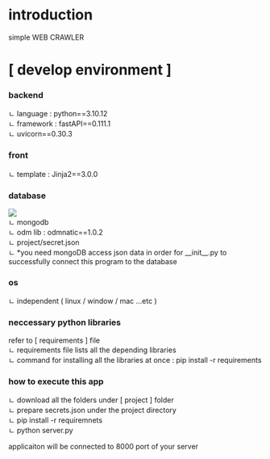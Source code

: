 <h1>introduction</h1>
simple WEB CRAWLER<br>


<h1>[ develop environment ]</h1>

<h3>backend</h3> 
 ㄴ language : python==3.10.12<br>
 ㄴ framework : fastAPI==0.111.1<br>
 ㄴ uvicorn==0.30.3<br>
	
<h3>front</h3> 
 ㄴ template : Jinja2==3.0.0

<h3>database</h3>
<img src="https://github.com/Yujunmo/my_memo-using-fastAPI-/assets/45279586/765fb091-7c9e-431e-8dfc-1befb60e1c37">
<br>
 ㄴ mongodb<br>
 ㄴ odm lib : odmnatic==1.0.2 <br>
 ㄴ project/secret.json <br>
 ㄴ *you need mongoDB access json data in order for __init__.py to successfully connect this program to the database <br>

<h3>os</h3>
 ㄴ independent ( linux / window / mac ...etc ) 

<h3>neccessary python libraries</h3>
 refer to [ requirements ] file <br>
 ㄴ requirements file lists all the depending libraries<br>
 ㄴ command for installing all the libraries at once :  pip install -r requirements   <br>

<h3>how to execute this app</h3>
  ㄴ download all the folders under [ project ] folder<br>
  ㄴ prepare secrets.json under the project directory <br>
  ㄴ pip install -r requiremnets <br>
  ㄴ python server.py

applicaiton will be connected to 8000 port of your server<br>
